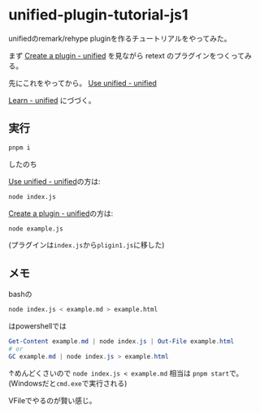# unified-plugin-tutorial-js1

unifiedのremark/rehype pluginを作るチュートリアルをやってみた。

まず
[Create a plugin \- unified](https://unifiedjs.com/learn/guide/create-a-plugin/)
を見ながら retext のプラグインをつくってみる。

先にこれをやってから。
[Use unified - unified](https://unifiedjs.com/learn/guide/using-unified/)

[Learn - unified](https://unifiedjs.com/learn/) にづづく。


## 実行

```bash
pnpm i
```
したのち

[Use unified - unified](https://unifiedjs.com/learn/guide/using-unified/)の方は:
```bash
node index.js
```

[Create a plugin \- unified](https://unifiedjs.com/learn/guide/create-a-plugin/)の方は:
```bash
node example.js
```
(プラグインは`index.js`から`pligin1.js`に移した)


## メモ

bashの
```bash
node index.js < example.md > example.html
```

はpowershellでは
```powershell
Get-Content example.md | node index.js | Out-File example.html
# or
GC example.md | node index.js > example.html
```

↑めんどくさいので `node index.js < example.md` 相当は `pnpm start`で。
(Windowsだと`cmd.exe`で実行される)

VFileでやるのが賢い感じ。
